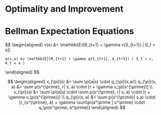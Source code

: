 # Optimality and Improvement

# Bellman Expectation Equations

$$
\begin{aligned}
    v(s) &= \mathbb{E}[R_{t+1} + \gamma v(S_{t+1}) | S_t = s]\\

    q(s,a) &= \mathbb{E}[R_{t+1} + \gamma q(S_{t+1}, A_{t+1}) | S_t = s, A_t = a ]
\end{aligned}
$$

$$
\begin{aligned}
v_{\pi}(s) &= \sum \pi(a|s) \cdot q_{\pi}(s,a)\\
q_{\pi}(s, a) &= \sum  p(s^{\prime}, r| s, a) \cdot [r + \gamma v_\pi(s^{\prime})] \\
v_{\pi}(s) &= \sum \pi(a|s) \cdot \sum p(s^{\prime}, r| s, a) \cdot [r + \gamma v_\pi(s^{\prime})] \\
q_{\pi}(s, a) &= \sum p(s^{\prime}| s,a) \cdot [r_{s^{\prime}, a} + \gamma \sum\pi(a^\prime | s^\prime) \cdot q_\pi(s^\prime, a^\prime)]
\end{aligned}
$$
